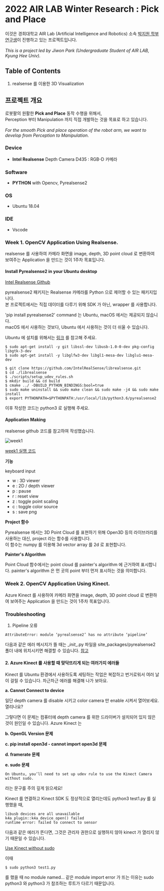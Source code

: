 # 2022 AIR LAB Winter Research : Pick and Place

이것은 경희대학교 AIR Lab (Artificial Intelligence and Robotics) 소속 [박지원 학부연구생](https://zzziito.github.io/)이 진행하고 있는 프로젝트입니다. <br/><br/>
*This is a project led by Jiwon Park (Undergraduate Student of AIR LAB, Kyung Hee Univ).*

## Table of Contents

1. realsense 를 이용한 3D Visualization


## 프로젝트 개요 

로봇팔의 원활한 **Pick and Place** 동작 수행을 위해서, <br/>
Perception 부터 Manipulation 까지 직접 개발하는 것을 목표로 하고 있습니다. <br/><br/>
*For the smooth Pick and place operation of the robot arm, we want to develop from Perception to Manipulation.*

### Device

+ **Intel Realsense** Depth Camera D435 : RGB-D 카메라

### Software

+ **PYTHON** with Opencv, Pyrealsense2

### OS

+ Ubuntu 18.04

### IDE

+ Vscode 

### Week 1. OpenCV Application Using Realsense. 

realsense 를 사용하여 카메라 화면을 image, depth, 3D point cloud 로 변환하여 보여주는 Application 을 만드는 것이 1주차 목표입니다. 

#### Install Pyrealsense2 in your Ubuntu desktop

[Intel Realsense Github](https://github.com/IntelRealSense/librealsense)

pyrealsense2 패키지는 Realsense 카메라를 Python 으로 제어할 수 있는 패키지입니다. <br/>
본 프로젝트에서는 직접 데이터를 다루기 위해 SDK 가 아닌, wrapper 를 사용합니다. 

'pip install pyrealsense2' command 는 Ubuntu, macOS 에서는 제공되지 않습니다. <br/>
macOS 에서 사용하는 것보다, Ubuntu 에서 사용하는 것이 더 쉬울 수 있습니다. 

Ubuntu 에 설치를 위해서는 [링크](https://lieuzhenghong.com/how_to_install_librealsense_on_the_jetson_nx/) 를 참고해 주세요. 

```
$ sudo apt-get install -y git libssl-dev libusb-1.0-0-dev pkg-config libgtk-3-dev
$ sudo apt-get install -y libglfw3-dev libgl1-mesa-dev libglu1-mesa-dev

$ git clone https://github.com/IntelRealSense/librealsense.git
$ cd ./librealsense
$ ./scripts/setup_udev_rules.sh
$ mkdir build && cd build
$ cmake ../ -DBUILD_PYTHON_BINDINGS:bool=true
$ sudo make uninstall && sudo make clean && sudo make -j4 && sudo make install
$ export PYTHONPATH=$PYTHONPATH:/usr/local/lib/python3.6/pyrealsense2
```

이후 작성한 코드는 python3 로 실행해 주세요. 

#### Application Making

realsense github 코드를 참고하여 작성했습니다.

![week1](https://user-images.githubusercontent.com/52185595/148065851-07799b4b-dcc8-486b-b7f2-98a89b9dde3c.gif)

[week1 실행 코드](https://github.com/AIRLABkhu/Pick_and_Place/blob/main/week1.py)

**기능**

keyboard input

+ w : 3D viewer 
+ e : 2D / depth viewer
+ p : pause
+ r : reset view
+ z : toggle point scaling
+ c : toggle color source
+ s : save png

**Project 함수**

Pyrealsense 에서는 3D Point Cloud 를 표현하기 위해 Open3D 등의 라이브러리를 사용하는 대신, project 라는 함수를 사용합니다. <br/>
이 함수는 numpy 를 이용해 3d vector array 를 2d 로 표현합니다. <br/>

**Painter's Algorithm**

Point Cloud 함수에서는 point cloud 를 painter's algorithm 에 근거하여 표시합니다. 
painter's algorithm 은 먼 곳의 point 부터 먼저 표시하는 것을 의미합니다. 



### Week 2. OpenCV Application Using Kinect. 

Azure Kinect 를 사용하여 카메라 화면을 image, depth, 3D point cloud 로 변환하여 보여주는 Application 을 만드는 것이 1주차 목표입니다. 


### Troubleshooting

1. Pipeline 오류

```
AttributeError: module ‘pyrealsense2’ has no attribute ‘pipeline’
```


다음과 같은 에러 메시지가 뜰 때는 \__init__\.py 파일을 site_packages/pyrealsense2 폴더 내에 위치시키면 해결할 수 있습니다. 
[참고](https://github.com/IntelRealSense/librealsense/issues/6820)


#### 2. Azure Kinect 를 사용할 때 맞닥뜨리게 되는 여러가지 에러들

Kinect 를 Ubuntu 환경에서 사용하도록 세팅하는 작업은 복잡하고 번거로워서 여러 날이 걸릴 수 있습니다. 차근차근 에러를 해결해 나가 보아요. 

**a. Cannot Connect to device**

일단 depth camera 를 disable 시키고 color camera 만 enable 시켜서 열어보세요. 
열리나요? 

그렇다면 이 문제는 컴퓨터에 depth camera 를 위한 드라이버가 설치되어 있지 않은 것이 원인일 수 있습니다. 
Azure Kinect 는 


**b. OpenGL Version 문제**

**c. pip install open3d - cannot import open3d 문제**

**d. framerate 문제**

**e. sudo 문제**

```
On Ubuntu, you’ll need to set up udev rule to use the Kinect Camera without sudo. 
```
라는 문구를 주의 깊게 읽으세요! 

Kinect 를 연결하고 Kinect SDK 도 정상적으로 열리는데도 python3 test1.py 를 실행했을 때, 

```
libusb devices are all unavailable
k4a_plugin::k4a_device_open() failed
runtime error: failed to connect to sensor
```

다음과 같은 에러가 뜬다면, 그것은 관리자 권한으로 실행하지 않아 kinect 가 열리지 않기 때문일 수 있습니다. 

[Use Kinect without sudo](https://github.com/microsoft/Azure-Kinect-Sensor-SDK/blob/develop/docs/usage.md#linux-device-setup)

이때 

```
$ sudo python3 test1.py
```

를 했을 때 no module named... 같은 module import error 가 뜨는 이유는  sudo python3 와 python3 가 참조하는 루트가 다르기 때문입니다.



